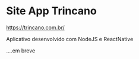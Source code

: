 # Site App Trincano

https://trincano.com.br/

Aplicativo desenvolvido com NodeJS e ReactNative


....em breve
